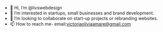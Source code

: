- 👋 Hi, I’m @livswebdesign
- 👀 I’m interested in startups, small businesses and brand development. 
- 💞️ I’m looking to collaborate on start-up projects or rebranding websites.
- 📫 How to reach me- email:victoriaoliviaamare@gmail.com

<!---
livswebdesign/livswebdesign is a ✨ special ✨ repository because its `README.md` (this file) appears on your GitHub profile.
You can click the Preview link to take a look at your changes.
--->

